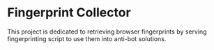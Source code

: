 # Fingerprint Collector

This project is dedicated to retrieving browser fingerprints by serving fingerprinting script to use them into anti-bot solutions.